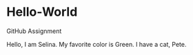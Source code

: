 # Hello-World
GitHub Assignment

Hello, I am Selina.
My favorite color is Green.
I have a cat, Pete.
